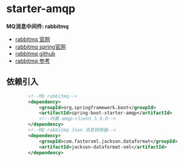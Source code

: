 # starter-amqp

**MQ消息中间件: rabbitmq**

- [rabbitmq 官网](https://www.rabbitmq.com/)
- [rabbitmq spring官网](https://spring.io/projects/spring-amqp)
- [rabbitmq github](https://github.com/rabbitmq)
- [rabbitmq 参考](https://www.jianshu.com/p/a205606182e7)

## 依赖引入

```xml
        <!--MQ rabbitmq-->
        <dependency>
            <groupId>org.springframework.boot</groupId>
            <artifactId>spring-boot-starter-amqp</artifactId>
            <!--内置 amqp-client 5.9.0-->
        </dependency>
        <!--MQ rabbitmq Json 消息转换器-->
        <dependency>
            <groupId>com.fasterxml.jackson.dataformat</groupId>
            <artifactId>jackson-dataformat-xml</artifactId>
        </dependency>
```
